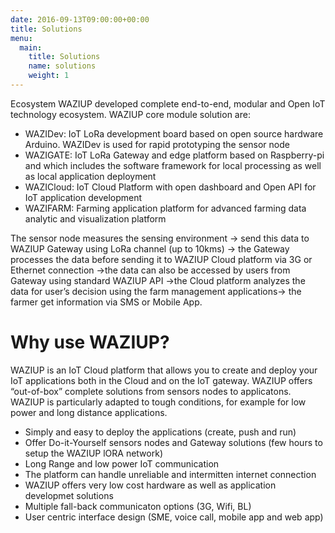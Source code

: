 ```yaml
---
date: 2016-09-13T09:00:00+00:00
title: Solutions 
menu:
  main:
    title: Solutions
    name: solutions
    weight: 1
---
```


Ecosystem 
WAZIUP developed complete end-to-end, modular and Open IoT technology ecosystem. WAZIUP core module solution are: 

- WAZIDev: IoT LoRa development board based on open source hardware Arduino.  WAZIDev is used for rapid prototyping the sensor node
- WAZIGATE: IoT LoRa Gateway and edge platform based on Raspberry-pi and which includes the software framework for local processing as well as local application deployment 
- WAZICloud: IoT Cloud Platform with open dashboard and Open API for IoT application development 
- WAZIFARM: Farming application platform for advanced farming data analytic and visualization platform 

The sensor node measures the sensing environment → send this data to WAZIUP Gateway using LoRa channel (up to 10kms) → the Gateway processes the data before sending it to WAZIUP Cloud platform via 3G or Ethernet connection →the data can also be accessed by users from Gateway using standard WAZIUP API →the Cloud platform analyzes the data for user’s decision using the farm management applications→ the farmer get information via SMS or Mobile App. 

Why use WAZIUP?
===============

WAZIUP is an IoT Cloud platform that allows you to create and deploy your IoT applications both in the Cloud and on the IoT gateway.
WAZIUP offers “out-of-box” complete solutions from sensors nodes to applicatons.
WAZIUP is particularly adapted to tough conditions, for example for low power and long distance applications.

- Simply and easy to deploy the applications (create, push and run)
- Offer Do-it-Yourself sensors nodes and Gateway solutions (few hours to setup the WAZIUP lORA network)
- Long Range and low power IoT communication
- The platform can handle unreliable and intermitten internet connection
- WAZIUP offers very low cost hardware as well as application developmet solutions
- Multiple fall-back communicaton options (3G, Wifi, BL)
- User centric interface design (SME, voice call, mobile app and web app)

